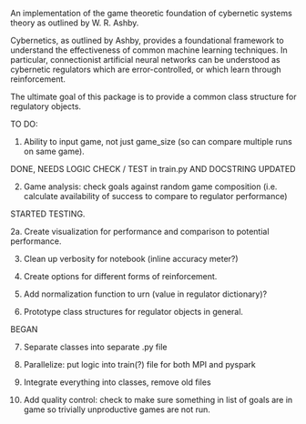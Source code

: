 An implementation of the game theoretic foundation of cybernetic systems theory as outlined by W. R. Ashby.

Cybernetics, as outlined by Ashby, provides a foundational framework to understand the effectiveness of common machine learning techniques.  In particular, connectionist artificial neural networks can be understood as cybernetic regulators which are error-controlled, or which learn through reinforcement.

The ultimate goal of this package is to provide a common class structure for regulatory objects.

TO DO:

1.  Ability to input game, not just game_size (so can compare multiple runs on same game).  

DONE, NEEDS LOGIC CHECK / TEST in train.py AND DOCSTRING UPDATED

2.  Game analysis: check goals against random game composition (i.e. calculate availability of success to compare to regulator performance)

STARTED TESTING.  

2a.  Create visualization for performance and comparison to potential performance.

3.  Clean up verbosity for notebook (inline accuracy meter?)

4.  Create options for different forms of reinforcement.

5.  Add normalization function to urn (value in regulator dictionary)?

6.  Prototype class structures for regulator objects in general.  

BEGAN

7.  Separate classes into separate .py file

8.  Parallelize: put logic into train(?) file for both MPI and pyspark

9.  Integrate everything into classes, remove old files

10.  Add quality control: check to make sure something in list of goals are in game so trivially unproductive games are not run.